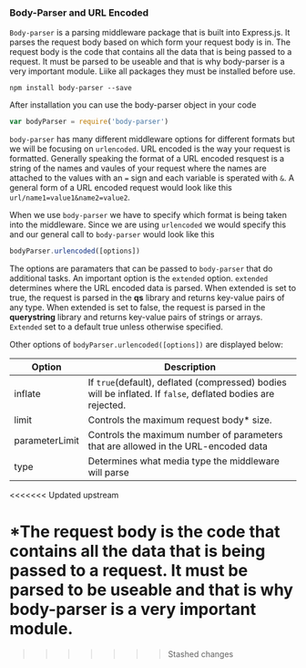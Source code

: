 ### Body-Parser and URL Encoded

`Body-parser` is a parsing middleware package that is built into Express.js. It parses the request body based on which form your request body is in. The request body is the code that contains all the data that is being passed to a request. It must be parsed to be useable and that is why body-parser is a very important module. Liike all packages they must be installed before use. 

```
npm install body-parser --save
```

After installation you can use the body-parser object in your code

```js
var bodyParser = require('body-parser')
```

`body-parser` has many different middleware options for different formats but we will be focusing on `urlencoded`. URL encoded is the way your request is formatted. Generally speaking the format of a URL encoded resquest is a string of the names and vaules of your request where the names are attached to the values with an `=` sign and each variable is sperated with `&`. A general form of a URL encoded request would look like this `url/name1=value1&name2=value2`.

When we use `body-parser` we have to specify which format is being taken into the middleware. Since we are using `urlencoded` we would specify this and our general call to `body-parser` would look like this 

```js
bodyParser.urlencoded([options])
```

The options are paramaters that can be passed to `body-parser` that do additional tasks. An important option is the `extended` option. `extended` determines where the URL encoded data is parsed. When extended is set to true, the request is parsed in the **qs** library and returns key-value pairs of any type. When extended is set to false, the request is parsed in the **querystring** library and returns key-value pairs of strings or arrays. `Extended` set to a default true unless otherwise specified. 

Other options of `bodyParser.urlencoded([options])` are displayed below:

| Option         | Description                                                  |
| -------------- | ------------------------------------------------------------ |
| inflate        | If `true`(default), deflated (compressed) bodies will be inflated. If `false`, deflated bodies are rejected. |
| limit          | Controls the maximum request body* size.                     |
| parameterLimit | Controls the maximum number of parameters that are allowed in the URL-encoded data |
| type           | Determines what media type the middleware will parse         |
<<<<<<< Updated upstream

###  

*The request body is the code that contains all the data that is being passed to a request. It must be parsed to be useable and that is why body-parser is a very important module. 
=======
>>>>>>> Stashed changes
